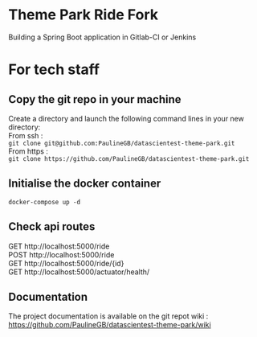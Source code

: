 # Theme Park Ride Fork

Building a Spring Boot application in Gitlab-CI or Jenkins

# For tech staff

## Copy the git repo in your machine

Create a directory and launch the following command lines in your new directory:  
From ssh :  
`git clone git@github.com:PaulineGB/datascientest-theme-park.git`  
From https :  
`git clone https://github.com/PaulineGB/datascientest-theme-park.git`

## Initialise the docker container

`docker-compose up -d`

## Check api routes

GET http://localhost:5000/ride  
POST http://localhost:5000/ride  
GET http://localhost:5000/ride/{id}  
GET http://localhost:5000/actuator/health/

## Documentation

The project documentation is available on the git repot wiki :  
https://github.com/PaulineGB/datascientest-theme-park/wiki
